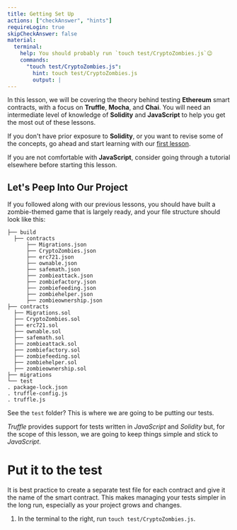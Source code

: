 ```yaml
---
title: Getting Set Up
actions: ["checkAnswer", "hints"]
requireLogin: true
skipCheckAnswer: false
material:
  terminal:
    help: You should probably run `touch test/CryptoZombies.js`😉
    commands:
      "touch test/CryptoZombies.js":
        hint: touch test/CryptoZombies.js
        output: |
---
```


In this lesson, we will be covering the theory behind testing **Ethereum** smart
contracts, with a focus on **Truffle**, **Mocha**, and **Chai**. You will need
an intermediate level of knowledge of **Solidity** and **JavaScript** to help
you get the most out of these lessons.

If you don't have prior exposure to **Solidity**, or you want to revise some of
the concepts, go ahead and start learning with our
<a href="https://cryptozombies.io/lesson/1" target=_blank>first lesson</a>.

If you are not comfortable with **JavaScript**, consider going through a
tutorial elsewhere before starting this lesson.

## Let's Peep Into Our Project

If you followed along with our previous lessons, you should have built a
zombie-themed game that is largely ready, and your file structure should look
like this:

```
├── build
  ├── contracts
      ├── Migrations.json
      ├── CryptoZombies.json
      ├── erc721.json
      ├── ownable.json
      ├── safemath.json
      ├── zombieattack.json
      ├── zombiefactory.json
      ├── zombiefeeding.json
      ├── zombiehelper.json
      ├── zombieownership.json
├── contracts
  ├── Migrations.sol
  ├── CryptoZombies.sol
  ├── erc721.sol
  ├── ownable.sol
  ├── safemath.sol
  ├── zombieattack.sol
  ├── zombiefactory.sol
  ├── zombiefeeding.sol
  ├── zombiehelper.sol
  ├── zombieownership.sol
├── migrations
└── test
. package-lock.json
. truffle-config.js
. truffle.js
```

See the `test` folder? This is where we are going to be putting our tests.

_Truffle_ provides support for tests written in _JavaScript_ and _Solidity_ but,
for the scope of this lesson, we are going to keep things simple and stick to
_JavaScript_.

# Put it to the test

It is best practice to create a separate test file for each contract and give it
the name of the smart contract. This makes managing your tests simpler in the
long run, especially as your project grows and changes.

1. In the terminal to the right, run `touch test/CryptoZombies.js`.
